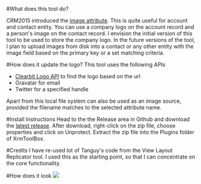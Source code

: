 #What does this tool do?

CRM2015 introduced the [image attribute](https://msdn.microsoft.com/en-au/library/8597998f-764f-4c73-b63d-9f5e02c78061#BKMK_EntityImages).
This is quite useful for account and contact entity. You can use a company logo on the account record and a person's image on the contact record. I envision the initial version of this tool to be used to store the company logo. In
the future versions of the tool, I plan to upload images from disk into a contact or any other entity with the image
field based on the primary key or a set matching criteria.

#How does it update the logo?
This tool uses the following APIs
* [Clearbit Logo API](https://clearbit.com/docs#logo-api) to find the logo based on the url
* Gravatar for email
* Twitter for a specified handle

Apart from this local file system can also be used as an image source, provided the filename matches to the selected attribute name.

#Install Instructions
Head to the the Release area in Github and download the [latest release](https://github.com/rajyraman/Ryr.XrmToolBox.EntityImageUpdater/releases/latest). 
After download, right-click on the zip file, choose properties and click on Unprotect. Extract the zip file into the
Plugins folder of XrmToolBox.

#Credits
I have re-used lot of Tanguy's code from the View Layout Replicator tool. I used this as the starting point, so that I can concentrate on the core functionality.

#How does it look
![](https://github.com/rajyraman/Ryr.XrmToolBox.EntityImageUpdater/blob/master/Screenshot.png)
